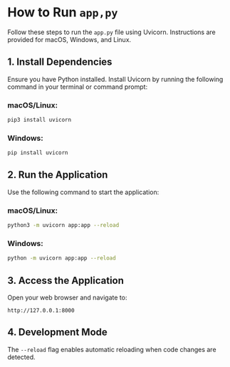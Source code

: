 # How to Run `app,py`

Follow these steps to run the `app.py` file using Uvicorn. Instructions are provided for macOS, Windows, and Linux.

## 1. Install Dependencies  
Ensure you have Python installed. Install Uvicorn by running the following command in your terminal or command prompt:

### macOS/Linux:
```bash
pip3 install uvicorn
```

### Windows:
```bash
pip install uvicorn
```

## 2. Run the Application  
Use the following command to start the application:

### macOS/Linux:
```bash
python3 -m uvicorn app:app --reload
```

### Windows:
```bash
python -m uvicorn app:app --reload
```

## 3. Access the Application  
Open your web browser and navigate to:
```
http://127.0.0.1:8000
```

## 4. Development Mode  
The `--reload` flag enables automatic reloading when code changes are detected.
